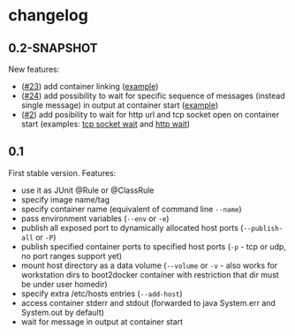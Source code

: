 # changelog #

## 0.2-SNAPSHOT ##

New features:

- ([#23](../../../issues/23)) add container linking
  ([example](../src/test/java/pl/domzal/junit/docker/rule/examples/ExampleLinkTest.java))
- ([#24](../../../issues/24)) add possibility to wait for specific sequence of messages
  (instead single message) in output at container start
  ([example](../src/test/java/pl/domzal/junit/docker/rule/examples/ExampleWaitForLogMessageSequenceAtStartTest.java))
- ([#2](../../../issues/2)) add posibility to wait for http url and tcp socket open on container start
  (examples: [tcp socket wait](../src/test/java/pl/domzal/junit/docker/rule/examples/ExampleWaitForTcpPortTest.java)
  and [http wait](../src/test/java/pl/domzal/junit/docker/rule/examples/ExampleWaitForHttpPingTest.java))

## 0.1 ##

First stable version.
Features:

- use it as JUnit @Rule or @ClassRule
- specify image name/tag
- specify container name (equivalent of command line `--name`)
- pass environment variables (`--env` or `-e`)
- publish all exposed port to dynamically allocated host ports (`--publish-all` or `-P`)
- publish specified container ports to specified host ports (`-p` - tcp or udp, no port
  ranges support yet)
- mount host directory as a data volume (`--volume` or `-v` - also works for workstation
  dirs to boot2docker container with restriction that dir must be under user homedir)
- specify extra /etc/hosts entries (`--add-host`)
- access container stderr and stdout (forwarded to java System.err and System.out by
  default)
- wait for message in output at container start

